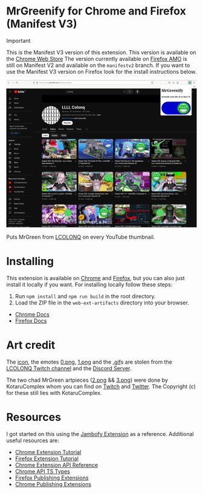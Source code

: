 # MrGreenify for Chrome and Firefox (Manifest V3)

> [!IMPORTANT]
> This is the Manifest V3 version of this extension. This version is available
> on the [Chrome Web Store](https://chromewebstore.google.com) The version
> currently available on [Firefox AMO](https://addons.mozilla.org) is still on
> Manifest V2 and available on the `manifestv2` branch. If you want to use the
> Manifest V3 version on Firefox look for the install instructions below.

![Screenshot on Firefox](/screenshot-firefox.png)

Puts MrGreen from [LCOLONQ](https://colonq.computer) on every YouTube thumbnail.

# Installing

This extension is available on [Chrome](https://chromewebstore.google.com/detail/cedejgoafodaimpfnijegmafafekgaec) and [Firefox](https://addons.mozilla.org/addon/mrgreenify/), but you can also just
install it locally if you want. For installing locally follow these steps:

1. Run `npm install` and `npm run build` in the root directory.
1. Load the ZIP file in the `web-ext-artifacts` directory into your browser.
- [Chrome Docs](https://developer.chrome.com/docs/extensions/get-started/tutorial/hello-world#load-unpacked)
- [Firefox Docs](https://developer.mozilla.org/en-US/docs/Mozilla/Add-ons/WebExtensions/Your_first_WebExtension#installing)

# Art credit

The [icon](/icon.png), the emotes [0.png](/images/0.png),
[1.png](/images/1.png) and the [.gif](/images)s are stolen from the [LCOLONQ
Twitch channel](https://twitch.tv/LCOLONQ) and the [Discord
Server](https://discord.gg/f4JTbgN7St).

The two chad MrGreen artpieces ([2.png](/images/2.png) &&
[3.png](/images/3.png)) were done by KotaruComplex whom you can find on
[Twitch](https://twitch.tv/kotarucomplex) and
[Twitter](https://x.com/KotaruComplex). The Copyright (c) for these still lies
with KotaruComplex.

# Resources

I got started on this using the [Jambofy
Extension](https://github.com/LiamHarrison25/Jambofy-Extension) as a reference.
Additional useful resources are:
- [Chrome Extension Tutorial](https://developer.chrome.com/docs/extensions/get-started/tutorial/hello-world)
- [Firefox Extension Tutorial](https://developer.mozilla.org/en-US/docs/Mozilla/Add-ons/WebExtensions/Your_first_WebExtension)
- [Chrome Extension API Reference](https://developer.chrome.com/docs/extensions/reference)
- [Chrome API TS Types](https://www.npmjs.com/package/@types/chrome)
- [Firefox Publishing Extensions](https://extensionworkshop.com/documentation/publish/submitting-an-add-on/)
- [Chrome Publishing Extensions](https://developer.chrome.com/docs/webstore/publish/)
